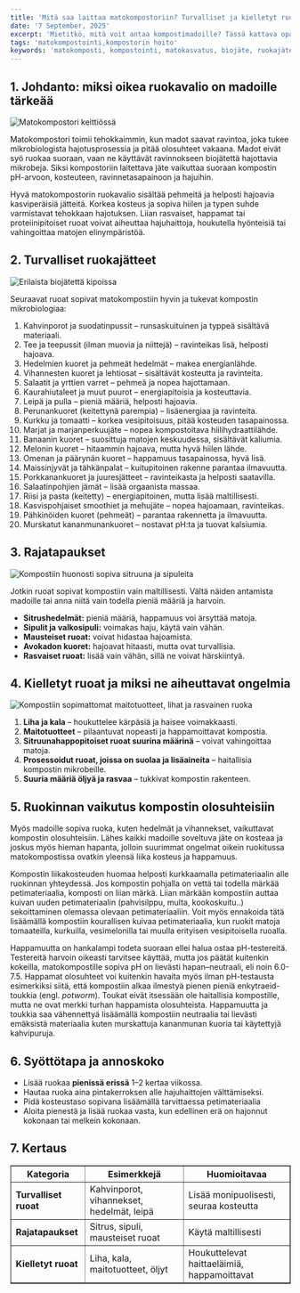 ```yaml
---
title: 'Mitä saa laittaa matokompostoriin? Turvalliset ja kielletyt ruoat'
date: '7 September, 2025'
excerpt: 'Mietitkö, mitä voit antaa kompostimadoille? Tässä kattava opas turvallisista ja kielletyistä ruoista sekä vinkkejä annosteluun ja kompostorin tasapainon ylläpitämiseen.'
tags: 'matokompostointi,kompostorin hoito'
keywords: 'matokomposti, kompostointi, matokasvatus, biojäte, ruokajäte, ympäristöystävällinen, kierrätys, kotikompostointi, puutarhanhoito, eisenia fetida, red wiggler, matokakka, kotipuutarha, vihreä elämä'
---
```


## 1. Johdanto: miksi oikea ruokavalio on madoille tärkeää

<picture>
  <source srcset="/images/posts/mita-saa-laittaa-matokompostoriin-turvalliset-ja-kielletyt-ruoat/matokomposti-keittiossa-800.avif 800w, /images/posts/mita-saa-laittaa-matokompostoriin-turvalliset-ja-kielletyt-ruoat/matokomposti-keittiossa-1200.avif 1200w" type="image/avif">
  <source srcset="/images/posts/mita-saa-laittaa-matokompostoriin-turvalliset-ja-kielletyt-ruoat/matokomposti-keittiossa-800.webp 800w, /images/posts/mita-saa-laittaa-matokompostoriin-turvalliset-ja-kielletyt-ruoat/matokomposti-keittiossa-1200.webp 1200w" type="image/webp">
  <img src="/images/posts/mita-saa-laittaa-matokompostoriin-turvalliset-ja-kielletyt-ruoat/matokomposti-keittiossa-800.jpg" srcset="/images/posts/mita-saa-laittaa-matokompostoriin-turvalliset-ja-kielletyt-ruoat/matokomposti-keittiossa-800.jpg 800w, /images/posts/mita-saa-laittaa-matokompostoriin-turvalliset-ja-kielletyt-ruoat/matokomposti-keittiossa-1200.jpg 1200w" alt="Matokompostori keittiössä" sizes="(max-width: 600px) 100vw, 800px" style="max-width:100%;height:auto;" loading="lazy">
</picture>

Matokompostori toimii tehokkaimmin, kun madot saavat ravintoa, joka tukee mikrobiologista hajotusprosessia ja pitää olosuhteet vakaana. Madot eivät syö ruokaa suoraan, vaan ne käyttävät ravinnokseen biojätettä hajottavia mikrobeja. Siksi kompostoriin laitettava jäte vaikuttaa suoraan kompostin pH-arvoon, kosteuteen, ravinnetasapainoon ja hajuihin.

Hyvä matokompostorin ruokavalio sisältää pehmeitä ja helposti hajoavia kasviperäisiä jätteitä. Korkea kosteus ja sopiva hiilen ja typen suhde varmistavat tehokkaan hajotuksen. Liian rasvaiset, happamat tai proteiinipitoiset ruoat voivat aiheuttaa hajuhaittoja, houkutella hyönteisiä tai vahingoittaa matojen elinympäristöä.

## 2. Turvalliset ruokajätteet

<picture>
  <source srcset="/images/posts/mita-saa-laittaa-matokompostoriin-turvalliset-ja-kielletyt-ruoat/biojate-kipoissa-800.avif 800w, /images/posts/mita-saa-laittaa-matokompostoriin-turvalliset-ja-kielletyt-ruoat/biojate-kipoissa-1200.avif 1200w" type="image/avif">
  <source srcset="/images/posts/mita-saa-laittaa-matokompostoriin-turvalliset-ja-kielletyt-ruoat/biojate-kipoissa-800.webp 800w, /images/posts/mita-saa-laittaa-matokompostoriin-turvalliset-ja-kielletyt-ruoat/biojate-kipoissa-1200.webp 1200w" type="image/webp">
  <img src="/images/posts/mita-saa-laittaa-matokompostoriin-turvalliset-ja-kielletyt-ruoat/biojate-kipoissa-800.jpg" srcset="/images/posts/mita-saa-laittaa-matokompostoriin-turvalliset-ja-kielletyt-ruoat/biojate-kipoissa-800.jpg 800w, /images/posts/mita-saa-laittaa-matokompostoriin-turvalliset-ja-kielletyt-ruoat/biojate-kipoissa-1200.jpg 1200w" alt="Erilaista biojätettä kipoissa" sizes="(max-width: 600px) 100vw, 800px" style="max-width:100%;height:auto;" loading="lazy">
</picture>

Seuraavat ruoat sopivat matokompostiin hyvin ja tukevat kompostin mikrobiologiaa:

1. Kahvinporot ja suodatinpussit – runsaskuituinen ja typpeä sisältävä materiaali.
2. Tee ja teepussit (ilman muovia ja niittejä) – ravinteikas lisä, helposti hajoava.
3. Hedelmien kuoret ja pehmeät hedelmät – makea energianlähde.
4. Vihannesten kuoret ja lehtiosat – sisältävät kosteutta ja ravinteita.
5. Salaatit ja yrttien varret – pehmeä ja nopea hajottamaan.
6. Kaurahiutaleet ja muut puurot – energiapitoisia ja kosteuttavia.
7. Leipä ja pulla – pieniä määriä, helposti hajoavia.
8. Perunankuoret (keitettynä parempia) – lisäenergiaa ja ravinteita.
9. Kurkku ja tomaatti – korkea vesipitoisuus, pitää kosteuden tasapainossa.
10. Marjat ja marjanperkuujäte – nopea kompostoitava hiilihydraattilähde.
11. Banaanin kuoret – suosittuja matojen keskuudessa, sisältävät kaliumia.
12. Melonin kuoret – hitaammin hajoava, mutta hyvä hiilen lähde.
13. Omenan ja päärynän kuoret – happamuus tasapainossa, hyvä lisä.
14. Maissinjyvät ja tähkänpalat – kuitupitoinen rakenne parantaa ilmavuutta.
15. Porkkanankuoret ja juuresjätteet – ravinteikasta ja helposti saatavilla.
16. Salaatinpohjien jämät – lisää orgaanista massaa.
17. Riisi ja pasta (keitetty) – energiapitoinen, mutta lisää maltillisesti.
18. Kasvispohjaiset smoothiet ja mehujäte – nopea hajoamaan, ravinteikas.
19. Pähkinöiden kuoret (pehmeät) – parantaa rakennetta ja ilmavuutta.
20. Murskatut kananmunankuoret – nostavat pH:ta ja tuovat kalsiumia.

## 3. Rajatapaukset

<picture>
  <source srcset="/images/posts/mita-saa-laittaa-matokompostoriin-turvalliset-ja-kielletyt-ruoat/komposti-rajatapaukset-800.avif 800w, /images/posts/mita-saa-laittaa-matokompostoriin-turvalliset-ja-kielletyt-ruoat/komposti-rajatapaukset-1200.avif 1200w" type="image/avif">
  <source srcset="/images/posts/mita-saa-laittaa-matokompostoriin-turvalliset-ja-kielletyt-ruoat/komposti-rajatapaukset-800.webp 800w, /images/posts/mita-saa-laittaa-matokompostoriin-turvalliset-ja-kielletyt-ruoat/komposti-rajatapaukset-1200.webp 1200w" type="image/webp">
  <img src="/images/posts/mita-saa-laittaa-matokompostoriin-turvalliset-ja-kielletyt-ruoat/komposti-rajatapaukset-800.jpg" srcset="/images/posts/mita-saa-laittaa-matokompostoriin-turvalliset-ja-kielletyt-ruoat/komposti-rajatapaukset-800.jpg 800w, /images/posts/mita-saa-laittaa-matokompostoriin-turvalliset-ja-kielletyt-ruoat/komposti-rajatapaukset-1200.jpg 1200w" alt="Kompostiin huonosti sopiva sitruuna ja sipuleita" sizes="(max-width: 600px) 100vw, 800px" style="max-width:100%;height:auto;" loading="lazy">
</picture>

Jotkin ruoat sopivat kompostiin vain maltillisesti. Vältä näiden antamista madoille tai anna niitä vain todella pieniä määriä ja harvoin.

- **Sitrushedelmät:** pieniä määriä, happamuus voi ärsyttää matoja.
- **Sipulit ja valkosipuli:** voimakas haju, käytä vain vähän.
- **Mausteiset ruoat:** voivat hidastaa hajoamista.
- **Avokadon kuoret:** hajoavat hitaasti, mutta ovat turvallisia.
- **Rasvaiset ruoat:** lisää vain vähän, sillä ne voivat härskiintyä.

## 4. Kielletyt ruoat ja miksi ne aiheuttavat ongelmia

<picture>
  <source srcset="/images/posts/mita-saa-laittaa-matokompostoriin-turvalliset-ja-kielletyt-ruoat/ei-kompostiin-800.avif 800w, /images/posts/mita-saa-laittaa-matokompostoriin-turvalliset-ja-kielletyt-ruoat/ei-kompostiin-1200.avif 1200w" type="image/avif">
  <source srcset="/images/posts/mita-saa-laittaa-matokompostoriin-turvalliset-ja-kielletyt-ruoat/ei-kompostiin-800.webp 800w, /images/posts/mita-saa-laittaa-matokompostoriin-turvalliset-ja-kielletyt-ruoat/ei-kompostiin-1200.webp 1200w" type="image/webp">
  <img src="/images/posts/mita-saa-laittaa-matokompostoriin-turvalliset-ja-kielletyt-ruoat/ei-kompostiin-800.jpg" srcset="/images/posts/mita-saa-laittaa-matokompostoriin-turvalliset-ja-kielletyt-ruoat/ei-kompostiin-800.jpg 800w, /images/posts/mita-saa-laittaa-matokompostoriin-turvalliset-ja-kielletyt-ruoat/ei-kompostiin-1200.jpg 1200w" alt="Kompostiin sopimattomat maitotuotteet, lihat ja rasvainen ruoka" sizes="(max-width: 600px) 100vw, 800px" style="max-width:100%;height:auto;" loading="lazy">
</picture>

1. **Liha ja kala** – houkuttelee kärpäsiä ja haisee voimakkaasti.
2. **Maitotuotteet** – pilaantuvat nopeasti ja happamoittavat kompostia.
3. **Sitruunahappopitoiset ruoat suurina määrinä** – voivat vahingoittaa matoja.
4. **Prosessoidut ruoat, joissa on suolaa ja lisäaineita** – haitallisia kompostin mikrobeille.
5. **Suuria määriä öljyä ja rasvaa** – tukkivat kompostin rakenteen.

## 5. Ruokinnan vaikutus kompostin olosuhteisiin

Myös madoille sopiva ruoka, kuten hedelmät ja vihannekset, vaikuttavat kompostin olosuhteisiin. Lähes kaikki madoille soveltuva jäte on kosteaa ja joskus myös hieman hapanta, jolloin suurimmat ongelmat oikein ruokitussa matokompostissa ovatkin yleensä liika kosteus ja happamuus.

Kompostin liikakosteuden huomaa helposti kurkkaamalla petimateriaalin alle ruokinnan yhteydessä. Jos kompostin pohjalla on vettä tai todella märkää petimateriaalia, komposti on liian märkä. Liian märkään kompostiin auttaa kuivan uuden petimateriaalin (pahvisilppu, multa, kookoskuitu..) sekoittaminen olemassa olevaan petimateriaaliin. Voit myös ennakoida tätä lisäämällä kompostiin kourallisen kuivaa petimateriaalia, kun ruokit matoja tomaateilla, kurkuilla, vesimelonilla tai muulla erityisen vesipitoisella ruoalla.

Happamuutta on hankalampi todeta suoraan ellei halua ostaa pH-testereitä. Testereitä harvoin oikeasti tarvitsee käyttää, mutta jos päätät kuitenkin kokeilla, matokompostille sopiva pH on lievästi hapan–neutraali, eli noin 6.0-7.5. Happamat olosuhteet voi kuitenkin havaita myös ilman pH-testausta esimerkiksi siitä, että kompostiin alkaa ilmestyä pienen pieniä enkytraeid-toukkia (engl. _potworm_). Toukat eivät itsessään ole haitallisia kompostille, mutta ne ovat merkki turhan happamista olosuhteista. Happamuutta ja toukkia saa vähennettyä lisäämällä kompostiin neutraalia tai lievästi emäksistä materiaalia kuten murskattuja kananmunan kuoria tai käytettyjä kahvipuruja.

## 6. Syöttötapa ja annoskoko

- Lisää ruokaa **pienissä erissä** 1–2 kertaa viikossa.
- Hautaa ruoka aina pintakerroksen alle hajuhaittojen välttämiseksi.
- Pidä kosteustaso sopivana lisäämällä tarvittaessa petimateriaalia
- Aloita pienestä ja lisää ruokaa vasta, kun edellinen erä on hajonnut kokonaan tai melkein kokonaan.

## 7. Kertaus

<table border="1">
  <thead>
    <tr>
      <th>Kategoria</th>
      <th>Esimerkkejä</th>
      <th>Huomioitavaa</th>
    </tr>
  </thead>
  <tbody>
    <tr>
      <td><strong>Turvalliset ruoat</strong></td>
      <td>Kahvinporot, vihannekset, hedelmät, leipä</td>
      <td>Lisää monipuolisesti, seuraa kosteutta</td>
    </tr>
    <tr>
      <td><strong>Rajatapaukset</strong></td>
      <td>Sitrus, sipuli, mausteiset ruoat</td>
      <td>Käytä maltillisesti</td>
    </tr>
    <tr>
      <td><strong>Kielletyt ruoat</strong></td>
      <td>Liha, kala, maitotuotteet, öljyt</td>
      <td>Houkuttelevat haittaeläimiä, happamoittavat</td>
    </tr>
  </tbody>
</table>

